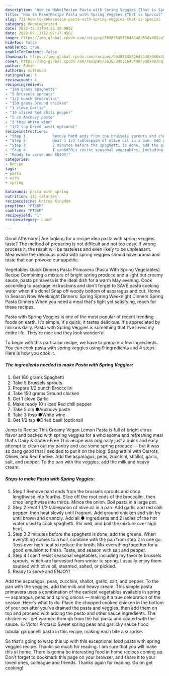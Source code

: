 ```yaml
---
description: "How to Make|Recipe Pasta with Spring Veggies {That is Special"
title: "How to Make|Recipe Pasta with Spring Veggies {That is Special"
slug: 731-how-to-makerecipe-pasta-with-spring-veggies-that-is-special
category: Uncategorized
date: 2022-12-31T04:23:20.905Z
date: 2023-09-13T12:07:17.450Z
image: https://img-global.cpcdn.com/recipes/5638534531645440/680x482cq70/pasta-with-spring-veggies-recipe-main-photo.jpg
hideToc: false
enableToc: true
enableTocContent: false
thumbnail: https://img-global.cpcdn.com/recipes/5638534531645440/680x482cq70/pasta-with-spring-veggies-recipe-main-photo.jpg
cover: https://img-global.cpcdn.com/recipes/5638534531645440/680x482cq70/pasta-with-spring-veggies-recipe-main-photo.jpg
author: Admin
authorAv: notfound
ratingvalue: 5
reviewcount: 4
recipeingredient:
- "160 grams Spaghetti"
- "5 Brussels sprouts"
- "1/2 bunch Broccolini"
- "150 grams Ground chicken"
- "1 clove Garlic"
- "10 sliced Red chili pepper"
- "5 cm Anchovy paste"
- "3 tbsp White wine"
- "1/2 tsp Dried basil optional"
recipeinstructions:
- "Step 1            Remove hard ends from the brussels sprouts and chop lengthwise into fourths. Slice off the root ends of the broccolini, then chop lengthwise into thirds. Mince the onion. Boil pasta in a large pot."
- "Step 2            Heat 1 1/2 tablespoon of olive oil in a pan. Add garlic and red chili pepper, then heat slowly until fragrant. Add ground chicken and stir-fry until brown and crumbly. Add all ● ingredients and 2 ladles of the hot water used to cook spaghetti. Stir well, and boil the mixture over high heat."
- "Step 3            2 minutes before the spaghetti is done, add the greens. When everything comes to a boil, combine with the pan from step 2 in one go. Toss over high heat to reduce the broth. Mix everything together for a good emulsion to finish. Taste, and season with salt and pepper."
- "Step 4            I can&#39;t resist seasonal vegetables, including my favorite brussels sprouts, which are harvested from winter to spring. I usually enjoy them sautéed with olive oil, steamed, salted, or pickled."
- "Ready to serve and ENJOY!"
categories:
- Recipe
tags:
- pasta
- with
- spring

katakunci: pasta with spring 
nutrition: 115 calories
recipecuisine: United Kingdom
preptime: "PT36M"
cooktime: "PT36M"
recipeyield: "1"
recipecategory: Lunch

---
```



Good Afternoon| Are looking for a recipe idea pasta with spring veggies taste? The method of preparing is not difficult and not too easy. If wrong process it, the result will be tasteless and even likely to be unpleasant. Meanwhile the delicious pasta with spring veggies should have aroma and taste that can provoke our appetite.





Vegetables Quick Dinners Pasta Primavera (Pasta With Spring Vegetables) Recipe Combining a mixture of bright spring produce and a light but creamy sauce, pasta primavera is the ideal dish for a warm May evening. Cook according to package instructions and don&#39;t forget to SAVE pasta cooking water when it&#39;s done! Snap off woody bottom of asparagus and cut. Home In Season Now Weeknight Dinners: Spring Spring Weeknight Dinners Spring Pasta Dinners When you need a meal that&#39;s light yet satisfying, reach for these recipes.

Pasta with Spring Veggies is one of the most popular of recent trending foods on earth. It's simple, it's quick, it tastes delicious. It's appreciated by millions daily. Pasta with Spring Veggies is something that I've loved my entire life. They're nice and they look wonderful.


To begin with this particular recipe, we have to prepare a few ingredients. You can cook pasta with spring veggies using 9 ingredients and 4 steps. Here is how you cook it.

<!--inarticleads1-->

##### The ingredients needed to make Pasta with Spring Veggies:

1. Get 160 grams Spaghetti
1. Take 5 Brussels sprouts
1. Prepare 1/2 bunch Broccolini
1. Take 150 grams Ground chicken
1. Get 1 clove Garlic
1. Make ready 10 sliced Red chili pepper
1. Take 5 cm ●Anchovy paste
1. Take 3 tbsp ●White wine
1. Get 1/2 tsp ●Dried basil (optional)


Jump to Recipe This Creamy Vegan Lemon Pasta is full of bright citrus flavor and packed with spring veggies for a wholesome and refreshing meal that&#39;s Dairy &amp; Gluten-Free This recipe was originally just a quick and easy attempt to clean out my pantry and use some spring produce — but it was so dang good that I decided to put it on the blog! Spaghettini with Carrots, Olives, and Red Endive. Add the asparagus, peas, zucchini, shallot, garlic, salt, and pepper. To the pan with the veggies, add the milk and heavy cream. 

<!--inarticleads2-->

##### Steps to make Pasta with Spring Veggies:

1. Step 1            Remove hard ends from the brussels sprouts and chop lengthwise into fourths. Slice off the root ends of the broccolini, then chop lengthwise into thirds. Mince the onion. Boil pasta in a large pot.
1. Step 2            Heat 1 1/2 tablespoon of olive oil in a pan. Add garlic and red chili pepper, then heat slowly until fragrant. Add ground chicken and stir-fry until brown and crumbly. Add all ● ingredients and 2 ladles of the hot water used to cook spaghetti. Stir well, and boil the mixture over high heat.
1. Step 3            2 minutes before the spaghetti is done, add the greens. When everything comes to a boil, combine with the pan from step 2 in one go. Toss over high heat to reduce the broth. Mix everything together for a good emulsion to finish. Taste, and season with salt and pepper.
1. Step 4            I can&#39;t resist seasonal vegetables, including my favorite brussels sprouts, which are harvested from winter to spring. I usually enjoy them sautéed with olive oil, steamed, salted, or pickled.
1. Ready to serve and ENJOY!

Add the asparagus, peas, zucchini, shallot, garlic, salt, and pepper. To the pan with the veggies, add the milk and heavy cream. This simple pasta primavera uses a combination of the earliest vegetables available in spring — asparagus, peas and spring onions — making it a true celebration of the season. Here&#39;s what to do: Place the chopped cooked chicken in the bottom of your pot after you&#39;ve drained the pasta and veggies, then add them on top and proceed with adding the pesto and other sauce ingredients. The chicken will get warmed through from the hot pasta and coated with the sauce. 👍 Victor Protasio Sweet spring peas and garlicky sauce flood tubular garganelli pasta in this recipe, making each bite a surprise. 

So that's going to wrap this up with this exceptional food pasta with spring veggies recipe. Thanks so much for reading. I am sure that you will make this at home. There is gonna be interesting food in home recipes coming up. Don't forget to bookmark this page on your browser, and share it to your loved ones, colleague and friends. Thanks again for reading. Go on get cooking!
